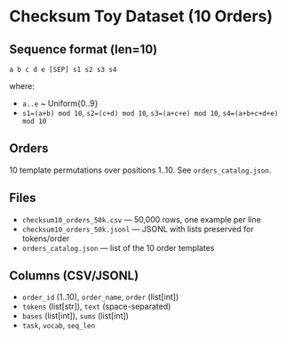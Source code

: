 # Checksum Toy Dataset (10 Orders)

## Sequence format (len=10)
`a b c d e [SEP] s1 s2 s3 s4`

where:
- `a..e` ~ Uniform{0..9}
- `s1=(a+b) mod 10`, `s2=(c+d) mod 10`, `s3=(a+c+e) mod 10`, `s4=(a+b+c+d+e) mod 10`

## Orders
10 template permutations over positions 1..10. See `orders_catalog.json`.

## Files
- `checksum10_orders_50k.csv` — 50,000 rows, one example per line
- `checksum10_orders_50k.jsonl` — JSONL with lists preserved for tokens/order
- `orders_catalog.json` — list of the 10 order templates

## Columns (CSV/JSONL)
- `order_id` (1..10), `order_name`, `order` (list[int])
- `tokens` (list[str]), `text` (space-separated)
- `bases` (list[int]), `sums` (list[int])
- `task`, `vocab`, `seq_len`
